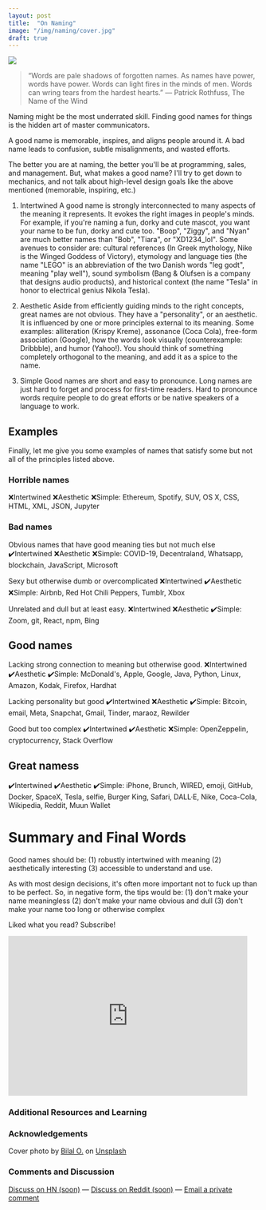 ```yaml
---
layout: post
title:  "On Naming"
image: "/img/naming/cover.jpg"
draft: true
---
```

<img class="cover" src="{{ page.image }}">

> “Words are pale shadows of forgotten names. As names have power, words have power. Words can light fires in the minds of men. Words can wring tears from the hardest hearts.”
> ― Patrick Rothfuss, The Name of the Wind

Naming might be the most underrated skill.
Finding good names for things is the hidden art of master communicators. 

A good name is memorable, inspires, and aligns people around it. A bad name leads to confusion, subtle misalignments, and wasted efforts. 

The better you are at naming, the better you'll be at programming, sales, and management.
But, what makes a good name? I'll try to get down to mechanics, and not talk about high-level design goals like the above mentioned (memorable, inspiring, etc.) 

1. Intertwined
A good name is strongly interconnected to many aspects of the meaning it represents. It evokes the right images in people's minds. For example, if you're naming a fun, dorky and cute mascot, you want your name to be fun, dorky and cute too. "Boop", "Ziggy", and "Nyan" are much better names than "Bob", "Tiara", or "XD1234_lol". Some avenues to consider are: cultural references (In Greek mythology, Nike is the Winged Goddess of Victory), etymology and language ties (the name "LEGO" is an abbreviation of the two Danish words "leg godt", meaning "play well"), sound symbolism (Bang & Olufsen is a company that designs audio products), and historical context (the name "Tesla" in honor to electrical genius Nikola Tesla).

2. Aesthetic
Aside from efficiently guiding minds to the right concepts, great names are not obvious. They have a "personality", or an aesthetic. It is influenced by one or more principles external to its meaning. Some examples: alliteration (Krispy Kreme), assonance (Coca Cola), free-form association (Google), how the words look visually (counterexample: Dribbble), and humor (Yahoo!). You should think of something completely orthogonal to the meaning, and add it as a spice to the name.

3. Simple
Good names are short and easy to pronounce. Long names are just hard to forget and process for first-time readers. Hard to pronounce words require people to do great efforts or be native speakers of a language to work. 


## Examples

Finally, let me give you some examples of names that satisfy some but not all of the principles listed above.

### Horrible names
❌Intertwined ❌Aesthetic ❌Simple: Ethereum, Spotify, SUV, OS X, CSS, HTML, XML, JSON, Jupyter  

### Bad names
Obvious names that have good meaning ties but not much else
✔️Intertwined ❌Aesthetic ❌Simple: COVID-19, Decentraland, Whatsapp, blockchain, JavaScript, Microsoft  

Sexy but otherwise dumb or overcomplicated
❌Intertwined ✔️Aesthetic ❌Simple: Airbnb, Red Hot Chili Peppers, Tumblr, Xbox  

Unrelated and dull but at least easy.
❌Intertwined ❌Aesthetic ✔️Simple: Zoom, git, React, npm, Bing  

## Good names
Lacking strong connection to meaning but otherwise good.
❌Intertwined ✔️Aesthetic ✔️Simple: McDonald's, Apple, Google, Java, Python, Linux, Amazon, Kodak, Firefox, Hardhat  

Lacking personality but good
✔️Intertwined ❌Aesthetic ✔️Simple: Bitcoin, email, Meta, Snapchat, Gmail, Tinder, maraoz, Rewilder  

Good but too complex
✔️Intertwined ✔️Aesthetic ❌Simple: OpenZeppelin, cryptocurrency, Stack Overflow  
  
## Great namess
✔️Intertwined ✔️Aesthetic ✔️Simple: iPhone, Brunch, WIRED, emoji, GitHub, Docker, SpaceX, Tesla, selfie, Burger King, Safari, DALL·E, Nike, Coca-Cola, Wikipedia, Reddit, Muun Wallet  

# Summary and Final Words 
Good names should be: (1) robustly intertwined with meaning (2) aesthetically interesting (3) accessible to understand and use.

As with most design decisions, it's often more important not to fuck up than to be perfect. So, in negative form, the tips would be:
(1) don't make your name meaningless
(2) don't make your name obvious and dull
(3) don't make your name too long or otherwise complex

Liked what you read? Subscribe!
<div style="text-align: center">
	<iframe style="display:block;" src="https://maraoz.substack.com/embed" width="480" height="320" style="border:1px solid #EEE; background:white;" frameborder="0" scrolling="no"></iframe>
</div>

### Additional Resources and Learning

### Acknowledgements
Cover photo by <a href="https://unsplash.com/@lightcircle">Bilal O.</a> on <a href="https://unsplash.com/">Unsplash</a>
  
### Comments and Discussion
[Discuss on HN (soon)]() — [Discuss on Reddit (soon)]() — [Email a private comment](mailto:naming@maraoz.com)


